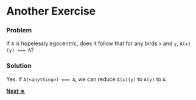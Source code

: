 # Another Exercise

### Problem
If `A` is hopelessly egocentric, does it follow that for any birds `x` and `y`, `A(x)(y) === A`?

### Solution
Yes. If `A(<anything>) === A`, we can reduce `A(x)(y)` to `A(y)` to `A`.

[**Next =>**](../15/README.md)
